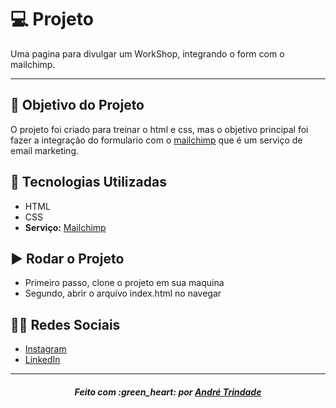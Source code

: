 # :computer: Projeto

Uma pagina para divulgar um WorkShop, integrando o form com o mailchimp.

---

## :dart: Objetivo do Projeto

O projeto foi criado para treinar o html e css, mas o objetivo principal foi fazer a integração do formulario com o [mailchimp](https://mailchimp.com/) que é um serviço de email marketing.

## :rocket: Tecnologias Utilizadas

* HTML
* CSS
* **Serviço:** [Mailchimp](https://mailchimp.com/)

## :arrow_forward: Rodar o Projeto

* Primeiro passo, clone o projeto em sua maquina
* Segundo, abrir o arquivo index.html no navegar

## :man_technologist: Redes Sociais

* [Instagram](https://www.instagram.com/andre.trindad/)
* [LinkedIn](https://www.linkedin.com/in/andr%C3%A9-trindade-90/)

---

<h5 align='center' >Feito com :green_heart: por <a href="https://github.com/AndreTrindad" target="_blank">André Trindade</a> </h5>
